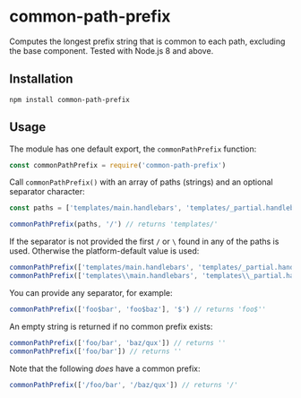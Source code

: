 # common-path-prefix

Computes the longest prefix string that is common to each path, excluding the base component. Tested with Node.js 8 and
above.

## Installation

```console
npm install common-path-prefix
```

## Usage

The module has one default export, the `commonPathPrefix` function:

```js
const commonPathPrefix = require('common-path-prefix')
```

Call `commonPathPrefix()` with an array of paths (strings) and an optional separator character:

```js
const paths = ['templates/main.handlebars', 'templates/_partial.handlebars']

commonPathPrefix(paths, '/') // returns 'templates/'
```

If the separator is not provided the first `/` or `\` found in any of the paths is used. Otherwise the platform-default
value is used:

```js
commonPathPrefix(['templates/main.handlebars', 'templates/_partial.handlebars']) // returns 'templates/'
commonPathPrefix(['templates\\main.handlebars', 'templates\\_partial.handlebars']) // returns 'templates\\'
```

You can provide any separator, for example:

```js
commonPathPrefix(['foo$bar', 'foo$baz'], '$') // returns 'foo$''
```

An empty string is returned if no common prefix exists:

```js
commonPathPrefix(['foo/bar', 'baz/qux']) // returns ''
commonPathPrefix(['foo/bar']) // returns ''
```

Note that the following *does* have a common prefix:

```js
commonPathPrefix(['/foo/bar', '/baz/qux']) // returns '/'
```
